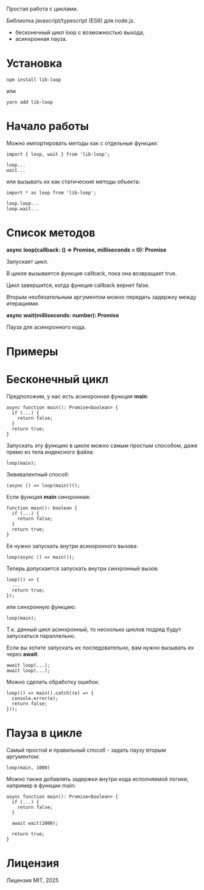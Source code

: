 Простая работа с циклами.

Библиотка javascript/typescript (ES6) для node.js.

- бесконечный цикл loop с возможностью выхода,
- асинхронная пауза.

# Установка

```
npm install lib-loop
```

или

```
yarn add lib-loop
```

# Начало работы

Можно импортировать методы как с отдельные функции:

```
import { loop, wait } from 'lib-loop';

loop...
wait...
```

или вызывать их как статические методы объекта:

```
import * as loop from 'lib-loop';

loop.loop...
loop.wait...
```

# Список методов

**async loop(callback: () => Promise<boolean>, milliseconds = 0): Promise<void>**

Запускает цикл.

В цикле вызывается функция callback, пока она возвращает true.

Цикл завершится, когда функция callback вернет false.

Вторым необязательным аргументом можно передать задержку между итерациями.

**async wait(milliseconds: number): Promise<void>**

Пауза для асинхронного кода.

# Примеры

# Бесконечный цикл

Предположим, у нас есть асинхронная функция **main**:

```
async function main(): Promise<boolean> {
  if (...) {
    return false;
  }
  return true;
}
```

Запускать эту функцию в цикле можно самым простым способом, даже прямо из тела индексного файла:

```
loop(main);
```

Эквивалентный способ:

```
(async () => loop(main))();
```

Если функция **main** синхронная:

```
function main(): boolean {
  if (...) {
    return false;
  }
  return true;
}
```

Ее нужно запускать внутри асинхронного вызова:

```
loop(async () => main());
```

Теперь допускается запускать внутри синхронный вызов:

```
loop(() => {
  ...
  return true;
});
```

или синхронную функцию:

```
loop(main);
```

Т.к. данный цикл асинхронный, то несколько циклов подряд будут запускаться параллельно.

Если вы хотите запускать их последовательно, вам нужно вызывать их через **await**:

```
await loop(...);
await loop(...);
```

Можно сделать обработку ошибок:

```
loop(() => main().catch((e) => {
  console.error(e);
  return false;
}));
```

# Пауза в цикле

Самый простой и правильный способ - задать паузу вторым аргументом:

```
loop(main, 1000)
```

Можно также добавлять задержки внутри кода исполняемой логики, например в функции main:

```
async function main(): Promise<boolean> {
  if (...) {
    return false;
  }

  await wait(1000);

  return true;
}
```

# Лицензия

Лицензия MIT, 2025
